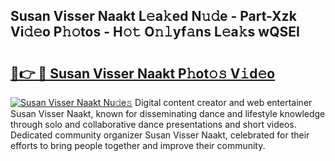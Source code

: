 ## Susan Visser Naakt L𝚎a𝚔ed N𝚞𝚍e - Part-Xzk Vi𝚍𝚎o P𝚑𝚘tos - H𝚘𝚝 O𝚗𝚕yf𝚊ns L𝚎a𝚔s wQSEI

# <h2><a href="http://kfc8kyn.oniu.top/?m=Susan+Visser+Naakt">🔗👉 🔴 Susan Visser Naakt P𝚑ot𝚘𝚜 V𝚒d𝚎o</a></h2>

[![Susan Visser Naakt Nu𝚍e𝚜](https://i.imgur.com/0qMVB7G.gif)](http://kfc8kyn.oniu.top/?m=Susan+Visser+Naakt)
Digital content creator and web entertainer Susan Visser Naakt, known for disseminating dance and lifestyle knowledge through solo and collaborative dance presentations and short videos. Dedicated community organizer Susan Visser Naakt, celebrated for their efforts to bring people together and improve their community.  
